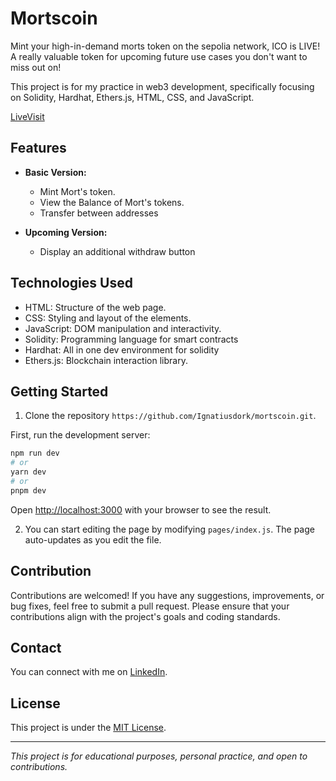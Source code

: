 # Mortscoin

Mint your high-in-demand morts token on the sepolia network, ICO is LIVE! A really valuable token for upcoming future use cases you don't want to miss out on!

This project is for my practice in web3 development, specifically focusing on Solidity, Hardhat, Ethers.js, HTML, CSS, and JavaScript.

[LiveVisit](https://mortscoin.vercel.app/)

## Features

- **Basic Version:**
  - Mint Mort's token.
  - View the Balance of Mort's tokens.
  - Transfer between addresses

- **Upcoming Version:**
  - Display an additional withdraw button
## Technologies Used

- HTML: Structure of the web page.
- CSS: Styling and layout of the elements.
- JavaScript: DOM manipulation and interactivity.
- Solidity: Programming language for smart contracts
- Hardhat: All in one dev environment for solidity
- Ethers.js: Blockchain interaction library.

## Getting Started

1. Clone the repository `https://github.com/Ignatiusdork/mortscoin.git`.

First, run the development server:

```bash
npm run dev
# or
yarn dev
# or
pnpm dev
```

Open [http://localhost:3000](http://localhost:3000) with your browser to see the result.

2. You can start editing the page by modifying `pages/index.js`. The page auto-updates as you edit the file.

## Contribution

Contributions are welcomed! If you have any suggestions, improvements, or bug fixes, feel free to submit a pull request. Please ensure that your contributions align with the project's goals and coding standards.

## Contact

You can connect with me on [LinkedIn](https://www.linkedin.com/in/abas-ignatius-332799254/).

## License

This project is under the [MIT License](LICENSE).

---

*This project is for educational purposes, personal practice, and open to contributions.*
